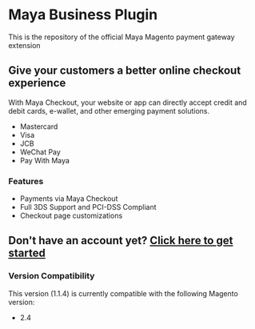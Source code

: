 # Maya Business Plugin

This is the repository of the official Maya Magento payment gateway extension

## Give your customers a better online checkout experience

With Maya Checkout, your website or app can directly accept credit and debit cards, e-wallet, and other emerging payment solutions.

* Mastercard
* Visa
* JCB
* WeChat Pay
* Pay With Maya

### Features

* Payments via Maya Checkout
* Full 3DS Support and PCI-DSS Compliant
* Checkout page customizations

## Don't have an account yet? [Click here to get started](https://developers.maya.ph/docs/magento-2)

### Version Compatibility
This version (1.1.4) is currently compatible with the following Magento version:
* 2.4